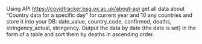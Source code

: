 Using API https://covidtracker.bsg.ox.ac.uk/about-api get all data about “Country data for a specific day" for current year and 10 any countries and store it into your DB:
date_value, country_code, confirmed, deaths, stringency_actual, stringency.
Output the data by date (the date is set) in the form of a table and sort them by deaths in ascending order.
